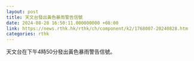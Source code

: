 ```yaml
---
layout: post
title: 天文台發出黃色暴雨警告信號
date: 2024-08-28 16:50:11.000000000 +08:00
link: https://news.rthk.hk/rthk/ch/component/k2/1768007-20240828.htm
categories: rthk
---
```


天文台在下午4時50分發出黃色暴雨警告信號。
